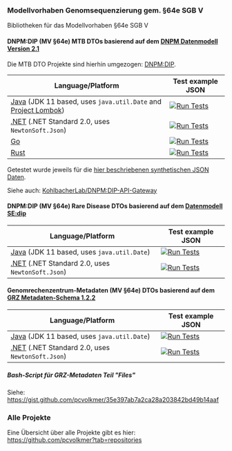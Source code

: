 ### Modellvorhaben Genomsequenzierung gem. §64e SGB V

Bibliotheken für das Modellvorhaben §64e SGB V

#### DNPM:DIP (MV §64e) MTB DTOs basierend auf dem [DNPM Datenmodell Version 2.1](https://ibmi-ut.atlassian.net/wiki/spaces/DAM/pages/698777783)

Die MTB DTO Projekte sind hierhin umgezogen: [DNPM:DIP](https://github.com/dnpm-dip).

| Language/Platform | Test example JSON |
| -------- | -------- |
| [Java](https://github.com/dnpm-dip/mv64e-mtb-dto-java) (JDK 11 based, uses `java.util.Date` and [Project Lombok](https://projectlombok.org/)) | [![Run Tests](https://github.com/dnpm-dip/mv64e-mtb-dto-java/actions/workflows/test.yml/badge.svg)](https://github.com/dnpm-dip/mv64e-mtb-dto-java/actions/workflows/test.yml) |
| [.NET](https://github.com/dnpm-dip/mv64e-mtb-dto-dotnet) (.NET Standard 2.0, uses `NewtonSoft.Json`) | [![Run Tests](https://github.com/dnpm-dip/mv64e-mtb-dto-dotnet/actions/workflows/test.yml/badge.svg)](https://github.com/dnpm-dip/mv64e-mtb-dto-dotnet/actions/workflows/test.yml) |
| [Go](https://github.com/dnpm-dip/mv64e-mtb-dto-go) | [![Run Tests](https://github.com/dnpm-dip/mv64e-mtb-dto-go/actions/workflows/test.yml/badge.svg)](https://github.com/dnpm-dip/mv64e-mtb-dto-go/actions/workflows/test.yml) |
| [Rust](https://github.com/dnpm-dip/mv64e-mtb-dto-rs) | [![Run Tests](https://github.com/dnpm-dip/mv64e-mtb-dto-rs/actions/workflows/test.yml/badge.svg)](https://github.com/dnpm-dip/mv64e-mtb-dto-rs/actions/workflows/test.yml) |

Getestet wurde jeweils für die [hier beschriebenen synthetischen JSON Daten](https://github.com/KohlbacherLab/dnpm-dip-api-gateway/blob/main/app/controllers/README.md).

Siehe auch: [KohlbacherLab/DNPM:DIP-API-Gateway](https://github.com/KohlbacherLab/dnpm-dip-api-gateway)


#### DNPM:DIP (MV §64e) Rare Disease DTOs basierend auf dem [Datenmodell SE:dip](https://ibmi-ut.atlassian.net/wiki/spaces/DRD/pages/1474938)

| Language/Platform | Test example JSON |
| -------- | -------- |
| [Java](https://github.com/pcvolkmer/mv64e-rd-dto-java) (JDK 11 based, uses `java.util.Date`) | [![Run Tests](https://github.com/pcvolkmer/mv64e-rd-dto-java/actions/workflows/test.yml/badge.svg)](https://github.com/pcvolkmer/mv64e-rd-dto-java/actions/workflows/test.yml) |
| [.NET](https://github.com/pcvolkmer/mv64e-rd-dto-dotnet) (.NET Standard 2.0, uses `NewtonSoft.Json`) | [![Run Tests](https://github.com/pcvolkmer/mv64e-rd-dto-dotnet/actions/workflows/test.yml/badge.svg)](https://github.com/pcvolkmer/mv64e-rd-dto-dotnet/actions/workflows/test.yml) |

#### Genomrechenzentrum-Metadaten (MV §64e) DTOs basierend auf dem [GRZ Metadaten-Schema 1.2.2](https://github.com/BfArM-MVH/MVGenomseq_GRZ/blob/main/GRZ/grz-schema.json)

| Language/Platform | Test example JSON |
| -------- | -------- |
| [Java](https://github.com/pcvolkmer/mv64e-grz-dto-java) (JDK 11 based, uses `java.util.Date`) | [![Run Tests](https://github.com/pcvolkmer/mv64e-grz-dto-java/actions/workflows/test.yml/badge.svg)](https://github.com/pcvolkmer/mv64e-grz-dto-java/actions/workflows/test.yml) |
| [.NET](https://github.com/pcvolkmer/mv64e-grz-dto-dotnet) (.NET Standard 2.0, uses `NewtonSoft.Json`) | [![Run Tests](https://github.com/pcvolkmer/mv64e-grz-dto-dotnet/actions/workflows/test.yml/badge.svg)](https://github.com/pcvolkmer/mv64e-grz-dto-dotnet/actions/workflows/test.yml) |

##### Bash-Script für GRZ-Metadaten Teil "Files"

Siehe: https://gist.github.com/pcvolkmer/35e397ab7a2ca28a203842bd49b14aaf

### Alle Projekte

Eine Übersicht über alle Projekte gibt es hier: https://github.com/pcvolkmer?tab=repositories
